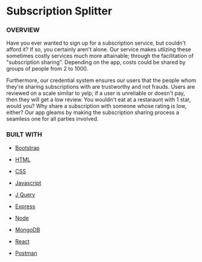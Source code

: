 # Subscription Splitter

<strong> <h3> OVERVIEW </h3> </strong>


<p>Have you ever wanted to sign up for a subscription service, but couldn't afford it?
If so, you certainly aren't alone. Our service makes utlizing these sometimes costly services
much more attainable; through the facilitation of "subscription sharing". Depending on the 
app, costs could be shared by groups of people from 2 to 1000. </p>

  <p>  Furthermore, our credential system ensures our users that the people whom they're sharing 
subscriptions with are trustworthy and not frauds. Users are reviewed on a scale similar to yelp;
if a user is unreliable or doesn't pay, then they will get a low review. You wouldn't eat at a 
restaraunt with 1 star, would you? Why share a subscription with someone whose rating is low, either?
Our app gleams by making the subscription sharing process a seamless one for all parties involved. </p>

<strong> <h3> BUILT WITH </h3> </strong>

  <ul>
      <li><a href="https://getbootstrap.com" rel-"nofollow">
        Bootstrap </a> </ul> </li>
        <ul> 
    <li><a href="https://https://html.com/" rel-"nofollow">
        HTML </a> </ul> </li>
        <ul> <li>
    <a href="https://css-tricks.com/" rel-"nofollow">
        CSS </a> </ul> </li>
        <ul><li>
    <a href="https://www.javascript.com/" rel-"nofollow">
        Javascript </a>
  </ul> </li>
  <ul> <li>
    <a href="https://jquery.com/" rel-"nofollow">
        J Query </a> </ul> </li>
        <ul> <li>
    <a href="https://expressjs.com/" rel-"nofollow">
   Express </a>
  </ul> </li>
   <ul> <li>
    <a href="https://nodejs.org/en/" rel-"nofollow">
   Node </a>
  </ul> </li> <ul> <li>
    <a href="https://www.mongodb.com/" rel-"nofollow">
   MongoDB </a>
  </ul> </li> <ul> <li>
    <a href="https://reactjs.org/" rel-"nofollow">
   React </a>
  </ul> </li> <ul> <li>
    <a href="https://www.getpostman.com/" rel-"nofollow">
   Postman </a>
  </ul> </li>
  
  
    





